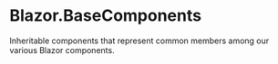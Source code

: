 # Blazor.BaseComponents
Inheritable components that represent common members among our various Blazor components.
